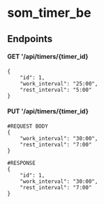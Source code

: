 # som_timer_be

## Endpoints

#### GET '/api/timers/{timer_id}

```
{
    "id": 1,
    "work_interval": "25:00",
    "rest_interval": "5:00"
}
```

#### PUT '/api/timers/{timer_id}

```
#REQUEST BODY
{
    "work_interval": "30:00",
    "rest_interval": "7:00"
}

#RESPONSE
{
    "id": 1,
    "work_interval": "30:00",
    "rest_interval": "7:00"
}
```
